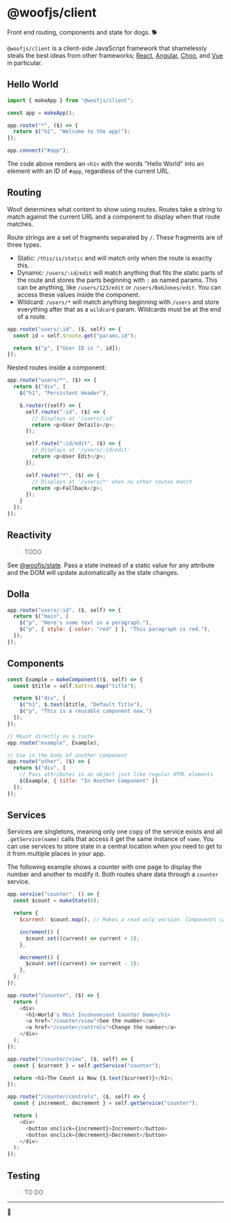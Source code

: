 # @woofjs/client

Front end routing, components and state for dogs. 🐕

`@woofjs/client` is a client-side JavaScript framework that shamelessly steals the best ideas from other frameworks; [React](https://reactjs.org/docs/introducing-jsx.html), [Angular](https://angular.io/guide/architecture-services), [Choo](https://github.com/choojs/choo#routing), and [Vue](https://vuejs.org/v2/guide/class-and-style.html) in particular.

## Hello World

```js
import { makeApp } from "@woofjs/client";

const app = makeApp();

app.route("*", ($) => {
  return $("h1", "Welcome to the app!");
});

app.connect("#app");
```

The code above renders an `<h1>` with the words "Hello World" into an element with an ID of `#app`, regardless of the current URL.

## Routing

Woof determines what content to show using routes. Routes take a string to match against the current URL and a component to display when that route matches.

Route strings are a set of fragments separated by `/`. These fragments are of three types.

- Static: `/this/is/static` and will match only when the route is exactly this.
- Dynamic: `/users/:id/edit` will match anything that fits the static parts of the route and stores the parts beginning with `:` as named params. This can be anything, like `/users/123/edit` or `/users/BobJones/edit`. You can access these values inside the component.
- Wildcard: `/users/*` will match anything beginning with `/users` and store everything after that as a `wildcard` param. Wildcards must be at the end of a route.

```js
app.route("users/:id", ($, self) => {
  const id = self.$route.get("params.id");

  return $("p", ["User ID is ", id]);
});
```

Nested routes inside a component:

```js
app.route("users/*", ($) => {
  return $("div", [
    $("h1", "Persistent Header"),

    $.router((self) => {
      self.route(":id", ($) => {
        // Displays at '/users/:id'
        return <p>User Details</p>;
      });

      self.route(":id/edit", ($) => {
        // Displays at '/users/:id/edit'
        return <p>User Edit</p>;
      });

      self.route("*", ($) => {
        // Displays at '/users/*' when no other routes match
        return <p>Fallback</p>;
      });
    }
  ]);
});
```

## Reactivity

> TODO

See [@woofjs/state](https://github.com/woofjs/state). Pass a state instead of a static value for any attribute and the DOM will update automatically as the state changes.

## Dolla

```js
app.route("users/:id", ($, self) => {
  return $("main", [
    $("p", "Here's some text in a paragraph."),
    $("p", { style: { color: "red" } }, "This paragraph is red."),
  ]);
});
```

## Components

```js
const Example = makeComponent(($, self) => {
  const $title = self.$attrs.map("title");

  return $("div", [
    $("h1", $.text($title, "Default Title"),
    $("p", "This is a reusable component now.")
  ]);
});

// Mount directly on a route
app.route("example", Example);

// Use in the body of another component
app.route("other", ($) => {
  return $("div", [
    // Pass attributes in an object just like regular HTML elements
    $(Example, { title: "In Another Component" })
  ]);
});
```

## Services

Services are singletons, meaning only one copy of the service exists and all `.getService(name)` calls that access it get the same instance of `name`. You can use services to store state in a central location when you need to get to it from multiple places in your app.

The following example shows a counter with one page to display the number and another to modify it. Both routes share data through a `counter` service.

```js
app.service("counter", () => {
  const $count = makeState(0);

  return {
    $current: $count.map(), // Makes a read only version. Components can only change this through the methods.

    increment() {
      $count.set((current) => current + 1);
    },

    decrement() {
      $count.set((current) => current - 1);
    },
  };
});

app.route("/counter", ($) => {
  return (
    <div>
      <h1>World's Most Inconvenient Counter Demo</h1>
      <a href="/counter/view">See the number</a>
      <a href="/counter/controls">Change the number</a>
    </div>
  );
});

app.route("/counter/view", ($, self) => {
  const { $current } = self.getService("counter");

  return <h1>The Count is Now {$.text($current)}</h1>;
});

app.route("/counter/controls", ($, self) => {
  const { increment, decrement } = self.getService("counter");

  return (
    <div>
      <button onclick={increment}>Increment</button>
      <button onclick={decrement}>Decrement</button>
    </div>
  );
});
```

## Testing

> TO DO

---

🦆
